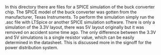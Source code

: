In this directory there are files for a SPICE simulation of the buck converter chip. The SPICE model of the buck converter was gotten from the manufacturer, Texas Instruments. To perform the simulation simply run the .asc file with LTSpice or another SPICE simulation software. There is only a simulation of the 3.3V layout, there was 5V layout originally but it was removed on accident some time ago. The only difference between the 3.3V and 5V simulations is a single resistor value, which can be easily determined in the datasheet. This is discussed more in the signoff for the power distribution system.
